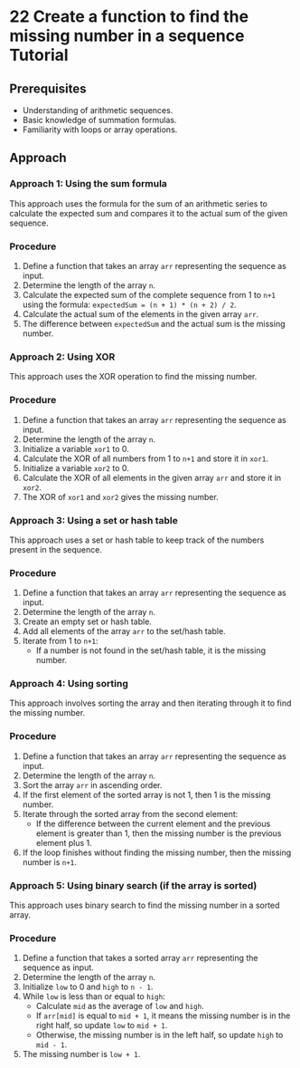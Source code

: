 # 22 Create a function to find the missing number in a sequence Tutorial

## Prerequisites

*   Understanding of arithmetic sequences.
*   Basic knowledge of summation formulas.
*   Familiarity with loops or array operations.

## Approach

### Approach 1: Using the sum formula

This approach uses the formula for the sum of an arithmetic series to calculate the expected sum and compares it to the actual sum of the given sequence.

### Procedure

1. Define a function that takes an array `arr` representing the sequence as input.
2. Determine the length of the array `n`.
3. Calculate the expected sum of the complete sequence from 1 to `n+1` using the formula: `expectedSum = (n + 1) * (n + 2) / 2`.
4. Calculate the actual sum of the elements in the given array `arr`.
5. The difference between `expectedSum` and the actual sum is the missing number.

### Approach 2: Using XOR

This approach uses the XOR operation to find the missing number.

### Procedure

1. Define a function that takes an array `arr` representing the sequence as input.
2. Determine the length of the array `n`.
3. Initialize a variable `xor1` to 0.
4. Calculate the XOR of all numbers from 1 to `n+1` and store it in `xor1`.
5. Initialize a variable `xor2` to 0.
6. Calculate the XOR of all elements in the given array `arr` and store it in `xor2`.
7. The XOR of `xor1` and `xor2` gives the missing number.

### Approach 3: Using a set or hash table

This approach uses a set or hash table to keep track of the numbers present in the sequence.

### Procedure

1. Define a function that takes an array `arr` representing the sequence as input.
2. Determine the length of the array `n`.
3. Create an empty set or hash table.
4. Add all elements of the array `arr` to the set/hash table.
5. Iterate from 1 to `n+1`:
    *   If a number is not found in the set/hash table, it is the missing number.

### Approach 4: Using sorting

This approach involves sorting the array and then iterating through it to find the missing number.

### Procedure

1. Define a function that takes an array `arr` representing the sequence as input.
2. Determine the length of the array `n`.
3. Sort the array `arr` in ascending order.
4. If the first element of the sorted array is not 1, then 1 is the missing number.
5. Iterate through the sorted array from the second element:
    *   If the difference between the current element and the previous element is greater than 1, then the missing number is the previous element plus 1.
6. If the loop finishes without finding the missing number, then the missing number is `n+1`.

### Approach 5: Using binary search (if the array is sorted)

This approach uses binary search to find the missing number in a sorted array.

### Procedure

1. Define a function that takes a sorted array `arr` representing the sequence as input.
2. Determine the length of the array `n`.
3. Initialize `low` to 0 and `high` to `n - 1`.
4. While `low` is less than or equal to `high`:
    *   Calculate `mid` as the average of `low` and `high`.
    *   If `arr[mid]` is equal to `mid + 1`, it means the missing number is in the right half, so update `low` to `mid + 1`.
    *   Otherwise, the missing number is in the left half, so update `high` to `mid - 1`.
5. The missing number is `low + 1`.
